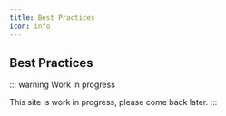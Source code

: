 ```yaml
---
title: Best Practices
icon: info
---
```


## Best Practices

::: warning Work in progress

This site is work in progress, please come back later.
:::